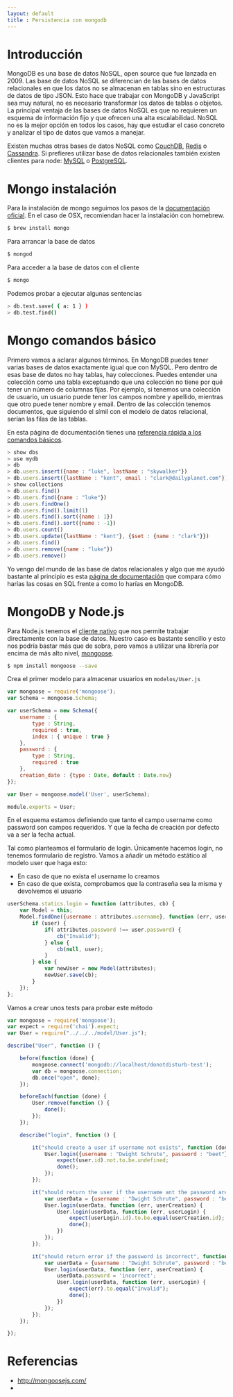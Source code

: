 ```yaml
---
layout: default
title : Persistencia con mongodb
---
```


# Introducción

MongoDB es una base de datos NoSQL, open source que fue lanzada en 2009. Las base de datos NoSQL se diferencian de las bases de datos relacionales en que los datos no se almacenan en tablas sino en estructuras de datos de tipo JSON. Esto hace que trabajar con MongoDB y JavaScript sea muy natural, no es necesario transformar los datos de tablas o objetos. La principal ventaja de las bases de datos NoSQL es que no requieren un esquema de información fijo y que ofrecen una alta escalabilidad. NoSQL no es la mejor opción en todos los casos, hay que estudiar el caso concreto y analizar el tipo de datos que vamos a manejar.

Existen muchas otras bases de datos NoSQL como [CouchDB](https://github.com/felixge/node-couchdb), [Redis](https://github.com/mranney/node_redis) o [Cassandra](https://github.com/racker/node-cassandra-client). Si prefieres utilizar base de datos relacionales también existen clientes para node: [MySQL](https://github.com/felixge/node-mysql) o [PostgreSQL](https://github.com/brianc/node-postgres).

# Mongo instalación

Para la instalación de mongo seguimos los pasos de la [documentación oficial](http://docs.mongodb.org/manual/installation/). En el caso de OSX, recomiendan hacer la instalación con homebrew.

````bash
$ brew install mongo
````

Para arrancar la base de datos

````bash
$ mongod
````

Para acceder a la base de datos con el cliente

````bash
$ mongo
````

Podemos probar a ejecutar algunas sentencias

````bash
> db.test.save( { a: 1 } )
> db.test.find()
````

# Mongo comandos básico

Primero vamos a aclarar algunos términos. En MongoDB puedes tener varias bases de datos exactamente igual que con MySQL. Pero dentro de esas base de datos no hay tablas, hay colecciones. Puedes entender una colección como una tabla exceptuando que una colección no tiene por qué tener un número de columnas fijas. Por ejemplo, si tenemos una colección de usuario, un usuario puede tener los campos nombre y apellido, mientras que otro puede tener nombre y email. Dentro de las colección tenemos documentos, que siguiendo el símil con el modelo de datos relacional, serían las filas de las tablas.

En esta página de documentación tienes una [referencia rápida a los comandos básicos](http://docs.mongodb.org/manual/reference/javascript/).

````js
> show dbs
> use mydb
> db
> db.users.insert({name : "luke", lastName : "skywalker"})
> db.users.insert({lastName : "kent", email : "clark@dailyplanet.com"});
> show collections
> db.users.find()
> db.users.find({name : "luke"})
> db.users.findOne()
> db.users.find().limit(1) 
> db.users.find().sort({name : 1})
> db.users.find().sort({name : -1})
> db.users.count()
> db.users.update({lastName : "kent"}, {$set : {name : "clark"}})
> db.users.find()
> db.users.remove({name : "luke"})
> db.users.remove()
````

Yo vengo del mundo de las base de datos relacionales y algo que me ayudó bastante al principio es esta [página de documentación](http://docs.mongodb.org/manual/reference/sql-comparison/) que compara cómo harías las cosas en SQL frente a como lo harías en MongoDB.

# MongoDB y Node.js

Para Node.js tenemos el [cliente nativo](https://github.com/mongodb/node-mongodb-native) que nos permite trabajar directamente con la base de datos. Nuestro caso es bastante sencillo y esto nos podría bastar más que de sobra, pero vamos a utilizar una librería por encima de más alto nivel, [mongoose](http://mongoosejs.com/).

````bash
$ npm install mongoose --save
````

Crea el primer modelo para almacenar usuarios en `modelos/User.js`

````js
var mongoose = require('mongoose');
var Schema = mongoose.Schema;

var userSchema = new Schema({
    username : {
        type : String,
        required : true,
        index : { unique : true }
    },
    password : {
        type : String,
        required : true
    },
    creation_date : {type : Date, default : Date.now}
});

var User = mongoose.model('User', userSchema);

module.exports = User;
````

En el esquema estamos definiendo que tanto el campo username como password son campos requeridos. Y que la fecha de creación por defecto va a ser la fecha actual.

Tal como planteamos el formulario de login. Únicamente hacemos login, no tenemos formulario de registro. Vamos a añadir un método estático al modelo user que haga esto:
- En caso de que no exista el username lo creamos
- En caso de que exista, comprobamos que la contraseña sea la misma y devolvemos el usuario

````js
userSchema.statics.login = function (attributes, cb) {
    var Model = this;
    Model.findOne({username : attributes.username}, function (err, user) {
        if (user) {
            if( attributes.password !== user.password) {
                cb("Invalid");
            } else {
                cb(null, user);
            }
        } else {
            var newUser = new Model(attributes);
            newUser.save(cb);
        }
    });
};
````

Vamos a crear unos tests para probar este método

````js
var mongoose = require('mongoose');
var expect = require('chai').expect;
var User = require("../../../model/User.js");

describe("User", function () {

    before(function (done) {
        mongoose.connect('mongodb://localhost/donotdisturb-test');
        var db = mongoose.connection;
        db.once("open", done);
    });

    beforeEach(function (done) {
        User.remove(function () {
            done();
        });
    });

    describe("login", function () {

        it("should create a user if username not exists", function (done) {
            User.login({username : "Dwight Schrute", password : "beet"}, function (err, user) {
                expect(user.id).not.to.be.undefined;
                done();
            });
        });

        it("should return the user if the username ant the password are correct", function (done) {
            var userData = {username : "Dwight Schrute", password : "beet"};
            User.login(userData, function (err, userCreation) {
                User.login(userData, function (err, userLogin) {
                    expect(userLogin.id).to.be.equal(userCreation.id);
                    done();
                })
            });
        });

        it("should return error if the password is incorrect", function (done) {
            var userData = {username : "Dwight Schrute", password : "beet"};
            User.login(userData, function (err, userCreation) {
                userData.password = 'incorrect';
                User.login(userData, function (err, userLogin) {
                    expect(err).to.equal("Invalid");
                    done();
                })
            });
        });
    });

});
````



# Referencias
* http://mongoosejs.com/
* 


